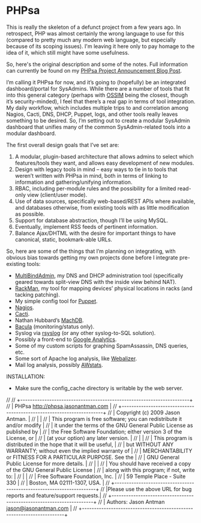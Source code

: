 PHPsa
=====

This is really the skeleton of a defunct project from a few years ago. In
retrospect, PHP was almost certainly the wrong language to use for this
(compared to pretty much any modern web language, but especially because of
its scoping issues). I'm leaving it here only to pay homage to the idea of it,
which still might have some usefulness.

So, here's the original description and some of the notes. Full information
can currently be found on my [PHPsa Project Announcement Blog
Post](http://blog.jasonantman.com/2009/09/project-announcement-phpsa/).

 I’m calling it PHPsa for now, and it’s going to (hopefully) be an integrated
 dashboard/portal for SysAdmins. While there are a number of tools that fit
 into this general category (perhaps with
 [OSSIM](http://www.alienvault.com/home.php?section=News) being the closest,
 though it’s security-minded), I feel that there’s a real gap in terms of tool
 integration. My daily workflow, which includes multiple trips to and
 correlation among Nagios, Cacti, DNS, DHCP, Puppet, logs, and other tools
 really leaves something to be desired. So, I’m setting out to create a
 modular SysAdmin dashboard that unifies many of the common SysAdmin-related
 tools into a modular dashboard.

The first overall design goals that I’ve set are:

1.  A modular, plugin-based architecture that allows admins to select which
features/tools they want, and allows easy development of new modules.
2.  Design with legacy tools in mind – easy ways to tie in to tools that
weren’t written with PHPsa in mind, both in terms of linking to information
and gathering/unifying information.
3.  RBAC, including per-module rules and the possibility for a limited
read-only view (client/user mode).
4.  Use of data sources, specifically web-based/REST APIs where available, and
databases otherwise, from existing tools with as little modification as
possible.
5.  Support for database abstraction, though I’ll be using MySQL.
6.  Eventually, implement RSS feeds of pertinent information.
7.  Balance Ajax/DHTML with the desire for important things to have canonical,
static, bookmark-able URLs.

So, here are some of the things that I’m planning on integrating, with obvious
bias towards getting my own projects done before I integrate pre-existing
tools:

*   [MultiBindAdmin](http://multibindadmin.jasonantman.com), my DNS and DHCP administration tool (specifically
    geared towards split-view DNS with the inside view behind NAT).
*   [RackMan](http://rackman.jasonantman.com/), my tool for mapping devices’ physical locations in racks
    (and tacking patching).
*   My simple config tool for [Puppet](http://reductivelabs.com/products/puppet/).
*   [Nagios](http://nagios.org/).
*   [Cacti](http://www.cacti.net/).
*   Nathan Hubbard’s [MachDB](http://www.machdb.org/).
*   [Bacula](http://www.bacula.org/en/) (monitoring/status only).
*   Syslog via [rsyslog](http://www.rsyslog.com/) (or any other syslog-to-SQL solution).
*   Possibly a front-end to [Google Analytics](http://www.google.com/analytics/).
*   Some of my custom scripts for graphing SpamAssassin, DNS queries, etc.
*   Some sort of Apache log analysis, like [Webalizer](http://www.mrunix.net/webalizer/).
*   Mail log analysis, possibly [AWstats](http://awstats.sourceforge.net/).

INSTALLATION:
- Make sure the config_cache directory is writable by the web server.

//
// +----------------------------------------------------------------------+
// | PHPsa                        http://phpsa.jasonantman.com            |
// +----------------------------------------------------------------------+
// | Copyright (c) 2009 Jason Antman.                                     |
// |                                                                      |
// | This program is free software; you can redistribute it and/or modify |
// | it under the terms of the GNU General Public License as published by |
// | the Free Software Foundation; either version 3 of the License, or    |
// | (at your option) any later version.                                  |
// |                                                                      |
// | This program is distributed in the hope that it will be useful,      |
// | but WITHOUT ANY WARRANTY; without even the implied warranty of       |
// | MERCHANTABILITY or FITNESS FOR A PARTICULAR PURPOSE.  See the        |
// | GNU General Public License for more details.                         |
// |                                                                      |
// | You should have received a copy of the GNU General Public License    |
// | along with this program; if not, write to:                           |
// |                                                                      |
// | Free Software Foundation, Inc.                                       |
// | 59 Temple Place - Suite 330                                          |
// | Boston, MA 02111-1307, USA.                                          |
// +----------------------------------------------------------------------+
// |Please use the above URL for bug reports and feature/support requests.|
// +----------------------------------------------------------------------+
// | Authors: Jason Antman <jason@jasonantman.com>                        |
// +----------------------------------------------------------------------+
